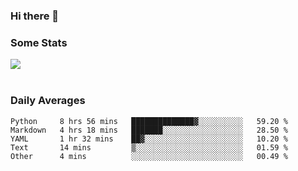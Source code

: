 ### Hi there 👋

<!--
**haruishi43/haruishi43** is a ✨ _special_ ✨ repository because its `README.md` (this file) appears on your GitHub profile.

Here are some ideas to get you started:

- 🔭 I’m currently working on ...
- 🌱 I’m currently learning ...
- 👯 I’m looking to collaborate on ...
- 🤔 I’m looking for help with ...
- 💬 Ask me about ...
- 📫 How to reach me: ...
- 😄 Pronouns: ...
- ⚡ Fun fact: ...
-->

### Some Stats
<div>
  <img align="center" src="https://github-readme-stats.vercel.app/api?username=haruishi43&count_private=true&show_icons=true" />
</div>

</br>

### Daily Averages

<!--START_SECTION:waka-->
```text
Python     8 hrs 56 mins   ██████████████▓░░░░░░░░░░   59.20 % 
Markdown   4 hrs 18 mins   ███████░░░░░░░░░░░░░░░░░░   28.50 % 
YAML       1 hr 32 mins    ██▓░░░░░░░░░░░░░░░░░░░░░░   10.20 % 
Text       14 mins         ▒░░░░░░░░░░░░░░░░░░░░░░░░   01.59 % 
Other      4 mins          ░░░░░░░░░░░░░░░░░░░░░░░░░   00.49 % 
```
<!--END_SECTION:waka-->
